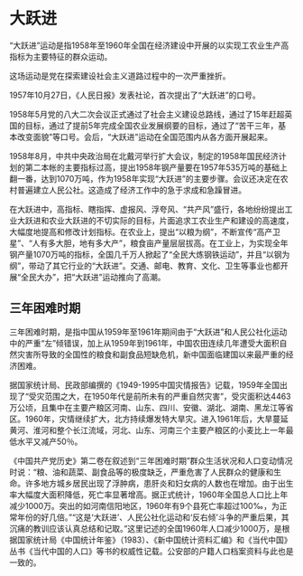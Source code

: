 # 大跃进

“大跃进”运动是指1958年至1960年全国在经济建设中开展的以实现工农业生产高指标为主要特征的群众运动。

这场运动是党在探索建设社会主义道路过程中的一次严重挫折。

1957年10月27日，《人民日报》发表社论，首次提出了“大跃进”的口号。

1958年5月党的八大二次会议正式通过了社会主义建设总路线，通过了15年赶超英国的目标，通过了提前5年完成全国农业发展纲要的目标，通过了“苦干三年，基本改变面貌”等口号。会后，“大跃进”运动在全国范围内从各方面开展起来。

1958年8月，中共中央政治局在北戴河举行扩大会议，制定的1958年国民经济计划的第二本帐的主要指标过高，提出1958年钢产量要在1957年535万吨的基础上翻一番，达到1070万吨，作为1958年实现“大跃进”的主要步骤。会议还决定在农村普遍建立人民公社。这造成了经济工作中的急于求成和急躁冒进。

在大跃进中，高指标、瞎指挥、虚报风、浮夸风、“共产风”盛行，各地纷纷提出工业大跃进和农业大跃进的不切实际的目标，片面追求工农业生产和建设的高速度，大幅度地提高和修改计划指标。在农业上，提出“以粮为纲”，不断宣传“高产卫星”、“人有多大胆，地有多大产”，粮食亩产量层层拔高。在工业上，为实现全年钢产量1070万吨的指标，全国几千万人掀起了“全民大炼钢铁运动”，并且“以钢为纲”，带动了其它行业的“大跃进”。交通、邮电、教育、文化、卫生等事业也都开展“全民大办”，把“大跃进”运动推向了高潮。

## 三年困难时期

三年困难时期，是指中国从1959年至1961年期间由于“大跃进”和人民公社化运动中的严重“左”倾错误，加上从1959年到1961年，中国农田连续几年遭受大面积自然灾害所导致的全国性的粮食和副食品短缺危机，新中国面临建国以来最严重的经济困难。

据国家统计局、民政部编撰的《1949-1995中国灾情报告》记载，1959年全国出现了“受灾范围之大，在1950年代是前所未有的严重自然灾害”，受灾面积达4463万公顷，且集中在主要产粮区河南、山东、四川、安徽、湖北、湖南、黑龙江等省区。1960年，灾情继续扩大，北方持续爆发特大旱灾。进入1961年后，大旱蔓延黄河、淮河和整个长江流域，河北、山东、河南三个主要产粮区的小麦比上一年最低水平又减产50％。

《中国共产党历史》第二卷在叙述到“三年困难时期”群众生活状况和人口变动情况时说：“粮、油和蔬菜、副食品等的极度缺乏，严重危害了人民群众的健康和生命。许多地方城乡居民出现了浮肿病，患肝炎和妇女病的人数也在增加。由于出生率大幅度大面积降低，死亡率显著增高。据正式统计，1960年全国总人口比上年减少1000万。突出的如河南信阳地区，1960年有9个县死亡率超过100‰，为正常年份的好几倍。”“这是‘大跃进’、人民公社化运动和‘反右倾’斗争的严重后果，其沉痛的教训应该认真总结和记取。”这里记述的全国1960年人口减少1000万，是根据国家统计局《中国统计年鉴》（1983）、《新中国统计资料汇编》和《当代中国》丛书《当代中国的人口》等书的权威性记载。公安部的户籍人口档案资料与此也是一致的。

